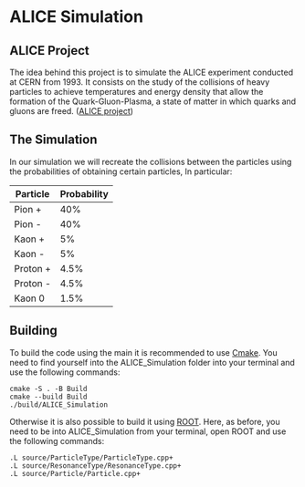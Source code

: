 <h1>ALICE Simulation</h1>
<h2>ALICE Project</h2>
<p>The idea behind this project is to simulate the ALICE experiment conducted at CERN from 1993.
It consists on the study of the collisions of heavy particles to achieve temperatures and energy density that allow the formation of the Quark-Gluon-Plasma, a state of matter in which quarks and gluons are freed. (<a href="https://home.cern/science/experiments/alice">ALICE project</a>)</p>

<h2>The Simulation</h2>
<p>In our simulation we will recreate the collisions between the particles using the probabilities of obtaining certain particles, In particular: </p>

| Particle | Probability |
| -------- | ----------- |
| Pion + | 40% |
| Pion - | 40% |
| Kaon + | 5% |
| Kaon - | 5% |
| Proton + | 4.5% |
| Proton - | 4.5% |
| Kaon 0 | 1.5% |

<h2> Building </h2>
<p>To build the code using the main it is recommended to use <a href="https://cmake.org">Cmake</a>. You need to find yourself into the ALICE_Simulation folder into your terminal and use the following commands: </p>

~~~
cmake -S . -B Build
cmake --build Build
./build/ALICE_Simulation
~~~

<p>Otherwise it is also possible to build it using <a href="https://root.cern">ROOT</a>. Here, as before, you need to be into ALICE_Simulation from your terminal, open ROOT and use the following commands: </p>

~~~
.L source/ParticleType/ParticleType.cpp+
.L source/ResonanceType/ResonanceType.cpp+
.L source/Particle/Particle.cpp+
~~~
